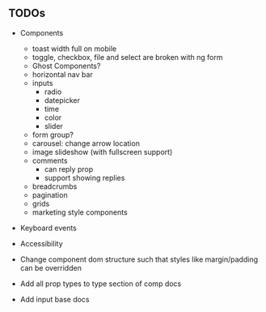 ## TODOs
- Components
  - toast width full on mobile
  - toggle, checkbox, file and select are broken with ng form
  - Ghost Components?
  - horizontal nav bar
  - inputs
    - radio
    - datepicker
    - time
    - color
    - slider
  - form group?
  - carousel: change arrow location
  - image slideshow (with fullscreen support)
  - comments
    - can reply prop
    - support showing replies
  - breadcrumbs
  - pagination
  - grids
  - marketing style components

- Keyboard events
- Accessibility
- Change component dom structure such that styles like margin/padding can be overridden
- Add all prop types to type section of comp docs
- Add input base docs
